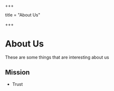 +++

title = "About Us"

+++

# About Us

These are some things that are interesting about us

## Mission

- Trust
